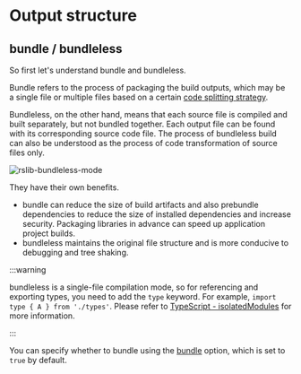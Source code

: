 # Output structure

## bundle / bundleless

So first let's understand bundle and bundleless.

Bundle refers to the process of packaging the build outputs, which may be a single file or multiple files based on a certain [code splitting strategy](https://esbuild.github.io/api/#splitting).

Bundleless, on the other hand, means that each source file is compiled and built separately, but not bundled together. Each output file can be found with its corresponding source code file. The process of bundleless build can also be understood as the process of code transformation of source files only.

![rslib-bundleless-mode](https://assets.rspack.rs/rslib/rslib-bundleless-mode.png)

They have their own benefits.

* bundle can reduce the size of build artifacts and also prebundle dependencies to reduce the size of installed dependencies and increase security. Packaging libraries in advance can speed up application project builds.
* bundleless maintains the original file structure and is more conducive to debugging and tree shaking.

:::warning

bundleless is a single-file compilation mode, so for referencing and exporting types, you need to add the `type` keyword. For example, `import type { A } from './types'`. Please refer to [TypeScript - isolatedModules](/guide/basic/typescript.md#isolatedmodules) for more information.

:::

You can specify whether to bundle using the [bundle](/config/lib/bundle.md) option, which is set to `true` by default.
